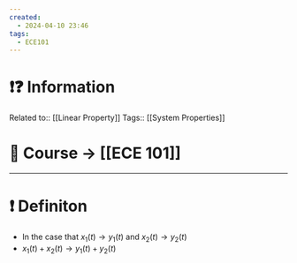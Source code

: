 ```yaml
---
created:
  - 2024-04-10 23:46
tags:
  - ECE101
---
```


# ❗❓ Information
Related to:: [[Linear Property]]
Tags:: [[System Properties]]

# 🌌 Course -> [[ECE 101]]
---

# ❗ Definiton

 - In the case that $x_{1}(t) \rightarrow y_{1}(t)$ and $x_{2}(t) \rightarrow y_{2}(t)$
 - $x_{1}(t) + x_{2}(t) \rightarrow y_{1}(t) + y_{2}(t)$